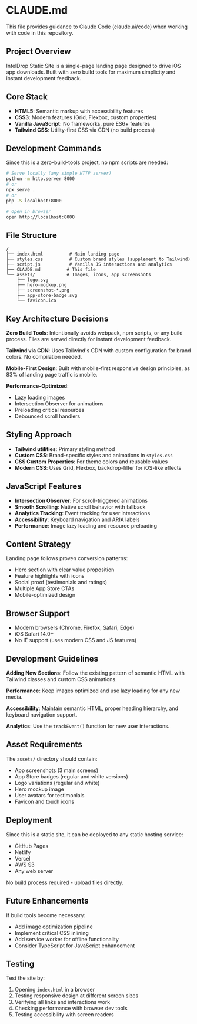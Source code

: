 # CLAUDE.md

This file provides guidance to Claude Code (claude.ai/code) when working with code in this repository.

## Project Overview

IntelDrop Static Site is a single-page landing page designed to drive iOS app downloads. Built with zero build tools for maximum simplicity and instant development feedback.

## Core Stack

- **HTML5**: Semantic markup with accessibility features
- **CSS3**: Modern features (Grid, Flexbox, custom properties)
- **Vanilla JavaScript**: No frameworks, pure ES6+ features
- **Tailwind CSS**: Utility-first CSS via CDN (no build process)

## Development Commands

Since this is a zero-build-tools project, no npm scripts are needed:

```bash
# Serve locally (any simple HTTP server)
python -m http.server 8000
# or
npx serve .
# or
php -S localhost:8000

# Open in browser
open http://localhost:8000
```

## File Structure

```
/
├── index.html          # Main landing page
├── styles.css          # Custom brand styles (supplement to Tailwind)
├── script.js           # Vanilla JS interactions and analytics
├── CLAUDE.md          # This file
└── assets/            # Images, icons, app screenshots
    ├── logo.svg
    ├── hero-mockup.png
    ├── screenshot-*.png
    ├── app-store-badge.svg
    └── favicon.ico
```

## Key Architecture Decisions

**Zero Build Tools**: Intentionally avoids webpack, npm scripts, or any build process. Files are served directly for instant development feedback.

**Tailwind via CDN**: Uses Tailwind's CDN with custom configuration for brand colors. No compilation needed.

**Mobile-First Design**: Built with mobile-first responsive design principles, as 83% of landing page traffic is mobile.

**Performance-Optimized**: 
- Lazy loading images
- Intersection Observer for animations
- Preloading critical resources
- Debounced scroll handlers

## Styling Approach

- **Tailwind utilities**: Primary styling method
- **Custom CSS**: Brand-specific styles and animations in `styles.css`
- **CSS Custom Properties**: For theme colors and reusable values
- **Modern CSS**: Uses Grid, Flexbox, backdrop-filter for iOS-like effects

## JavaScript Features

- **Intersection Observer**: For scroll-triggered animations
- **Smooth Scrolling**: Native scroll behavior with fallback
- **Analytics Tracking**: Event tracking for user interactions
- **Accessibility**: Keyboard navigation and ARIA labels
- **Performance**: Image lazy loading and resource preloading

## Content Strategy

Landing page follows proven conversion patterns:
- Hero section with clear value proposition
- Feature highlights with icons
- Social proof (testimonials and ratings)
- Multiple App Store CTAs
- Mobile-optimized design

## Browser Support

- Modern browsers (Chrome, Firefox, Safari, Edge)
- iOS Safari 14.0+
- No IE support (uses modern CSS and JS features)

## Development Guidelines

**Adding New Sections**: Follow the existing pattern of semantic HTML with Tailwind classes and custom CSS animations.

**Performance**: Keep images optimized and use lazy loading for any new media.

**Accessibility**: Maintain semantic HTML, proper heading hierarchy, and keyboard navigation support.

**Analytics**: Use the `trackEvent()` function for new user interactions.

## Asset Requirements

The `assets/` directory should contain:
- App screenshots (3 main screens)
- App Store badges (regular and white versions)
- Logo variations (regular and white)
- Hero mockup image
- User avatars for testimonials
- Favicon and touch icons

## Deployment

Since this is a static site, it can be deployed to any static hosting service:
- GitHub Pages
- Netlify
- Vercel
- AWS S3
- Any web server

No build process required - upload files directly.

## Future Enhancements

If build tools become necessary:
- Add image optimization pipeline
- Implement critical CSS inlining
- Add service worker for offline functionality
- Consider TypeScript for JavaScript enhancement

## Testing

Test the site by:
1. Opening `index.html` in a browser
2. Testing responsive design at different screen sizes
3. Verifying all links and interactions work
4. Checking performance with browser dev tools
5. Testing accessibility with screen readers